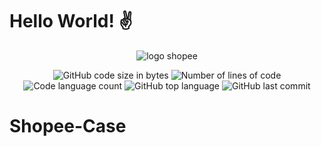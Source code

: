 # Hello World! :v:

<p align="center">
  <img alt="logo shopee" src="" />
</p>

<p align="center">
	<img alt="GitHub code size in bytes" src="https://img.shields.io/github/languages/code-size/ldsleticia/Shopee-Case?color=" />
	<img alt="Number of lines of code" src="https://img.shields.io/tokei/lines/github/ldsleticia/Shopee-Case?color=blue" />
	<img alt="Code language count" src="https://img.shields.io/github/languages/count/ldsleticia/Shopee-Case?color=" />
	<img alt="GitHub top language" src="https://img.shields.io/github/languages/top/ldsleticia/Shopee-Case?color=blue" />
	<img alt="GitHub last commit" src="https://img.shields.io/github/last-commit/ldsleticia/Shopee-Case?color=" />
</p>

# Shopee-Case



